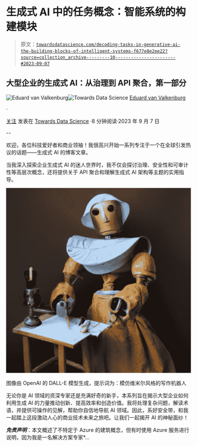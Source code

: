 # 生成式 AI 中的任务概念：智能系统的构建模块

> 原文：[`towardsdatascience.com/decoding-tasks-in-generative-ai-the-building-blocks-of-intelligent-systems-f677e8e2ee22?source=collection_archive---------10-----------------------#2023-09-07`](https://towardsdatascience.com/decoding-tasks-in-generative-ai-the-building-blocks-of-intelligent-systems-f677e8e2ee22?source=collection_archive---------10-----------------------#2023-09-07)

## 大型企业的生成式 AI：从治理到 API 聚合，第一部分

[](https://eavanvalkenburg.medium.com/?source=post_page-----f677e8e2ee22--------------------------------)![Eduard van Valkenburg](https://eavanvalkenburg.medium.com/?source=post_page-----f677e8e2ee22--------------------------------)[](https://towardsdatascience.com/?source=post_page-----f677e8e2ee22--------------------------------)![Towards Data Science](https://towardsdatascience.com/?source=post_page-----f677e8e2ee22--------------------------------) [Eduard van Valkenburg](https://eavanvalkenburg.medium.com/?source=post_page-----f677e8e2ee22--------------------------------)

·

[关注](https://medium.com/m/signin?actionUrl=https%3A%2F%2Fmedium.com%2F_%2Fsubscribe%2Fuser%2F7e3bedf21d4d&operation=register&redirect=https%3A%2F%2Ftowardsdatascience.com%2Fdecoding-tasks-in-generative-ai-the-building-blocks-of-intelligent-systems-f677e8e2ee22&user=Eduard+van+Valkenburg&userId=7e3bedf21d4d&source=post_page-7e3bedf21d4d----f677e8e2ee22---------------------post_header-----------) 发表在 [Towards Data Science](https://towardsdatascience.com/?source=post_page-----f677e8e2ee22--------------------------------) ·8 分钟阅读·2023 年 9 月 7 日[](https://medium.com/m/signin?actionUrl=https%3A%2F%2Fmedium.com%2F_%2Fvote%2Ftowards-data-science%2Ff677e8e2ee22&operation=register&redirect=https%3A%2F%2Ftowardsdatascience.com%2Fdecoding-tasks-in-generative-ai-the-building-blocks-of-intelligent-systems-f677e8e2ee22&user=Eduard+van+Valkenburg&userId=7e3bedf21d4d&source=-----f677e8e2ee22---------------------clap_footer-----------)

--

[](https://medium.com/m/signin?actionUrl=https%3A%2F%2Fmedium.com%2F_%2Fbookmark%2Fp%2Ff677e8e2ee22&operation=register&redirect=https%3A%2F%2Ftowardsdatascience.com%2Fdecoding-tasks-in-generative-ai-the-building-blocks-of-intelligent-systems-f677e8e2ee22&source=-----f677e8e2ee22---------------------bookmark_footer-----------)

欢迎，各位科技爱好者和商业领袖！我很高兴开始一系列专注于一个在全球引发热议的话题——生成式 AI 的博客文章。

当我深入探索企业生成式 AI 的迷人世界时，我不仅会探讨治理、安全性和可审计性等高层次概念，还将提供关于 API 聚合和理解生成式 AI 架构等主题的实用指导。

![](img/2b41403c9cc164c92a040855db7d2004.png)

图像由 OpenAI 的 DALL-E 模型生成，提示词为：模仿维米尔风格的写作机器人

无论你是 AI 领域的资深专家还是充满好奇的新手，本系列旨在揭示大型企业如何利用生成 AI 的力量推动创新、提高效率和创造价值。我将处理复杂问题，解读术语，并提供可操作的见解，帮助你自信地导航 AI 领域。因此，系好安全带，和我一起踏上这段激动人心的商业技术未来之旅吧。让我们一起揭开 AI 的神秘面纱！

***免责声明***：本文概述了不特定于 Azure 的建筑概念，但有时使用 Azure 服务进行说明，因为我是一名解决方案专家*…
